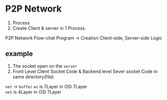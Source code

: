 # P2P Network

1. Process
2. Create Client & server in 1 Process.

P2P Network Flow-chat
Program -> Creation Client-side, Server-side Logic

## example

1. The socket open on the `server`
2. Front Level Client Socket Code & Backend level Sever socket Code in same directory(file)

`net` -> `buffer`
`ws` is 7Layer in OSI 7Layer  
`net` is 4Layer in OSI 7Layer

